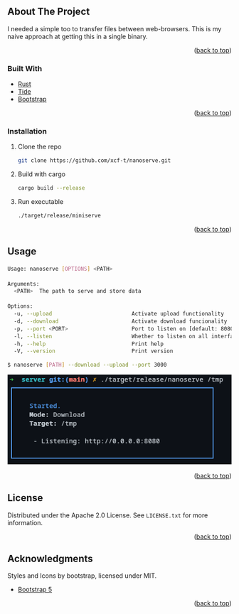 <!-- Improved compatibility of back to top link: See: https://github.com/othneildrew/Best-README-Template/pull/73 -->
<a id="readme-top"></a>

<!-- ABOUT THE PROJECT -->
## About The Project

I needed a simple too to transfer files between web-browsers. This is my naive approach at getting this in a single binary.

<p align="right">(<a href="#readme-top">back to top</a>)</p>

### Built With

- [Rust](https://www.rust-lang.org/)
- [Tide](https://github.com/http-rs/tide)
- [Bootstrap](https://getbootstrap.com/)

<p align="right">(<a href="#readme-top">back to top</a>)</p>

### Installation

1. Clone the repo
   ```sh
   git clone https://github.com/xcf-t/nanoserve.git
   ```
2. Build with cargo
   ```sh
   cargo build --release
   ```
3. Run executable
   ```sh
   ./target/release/miniserve
   ```

<p align="right">(<a href="#readme-top">back to top</a>)</p>


<!-- USAGE EXAMPLES -->
## Usage

```bash
Usage: nanoserve [OPTIONS] <PATH>

Arguments:
  <PATH>  The path to serve and store data

Options:
  -u, --upload                         Activate upload functionality
  -d, --download                       Activate download funcionality
  -p, --port <PORT>                    Port to listen on [default: 8080]
  -l, --listen                         Whether to listen on all interfaces. True by default
  -h, --help                           Print help
  -V, --version                        Print version
```

```bash
$ nanoserve [PATH] --download --upload --port 3000
```
![Screenshot](screenshot.png)

<p align="right">(<a href="#readme-top">back to top</a>)</p>

<!-- LICENSE -->
## License

Distributed under the Apache 2.0 License. See `LICENSE.txt` for more information.

<p align="right">(<a href="#readme-top">back to top</a>)</p>

<!-- ACKNOWLEDGMENTS -->
## Acknowledgments

Styles and Icons by bootstrap, licensed under MIT.

* [Bootstrap 5](https://getbootstrap.com/)

<p align="right">(<a href="#readme-top">back to top</a>)</p>
